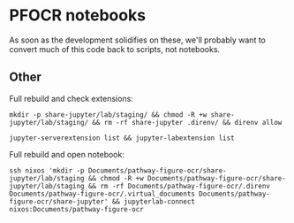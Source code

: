 # PFOCR notebooks

As soon as the development solidifies on these, we'll probably want to convert much of this code back to scripts, not notebooks.

## Other

Full rebuild and check extensions:

```
mkdir -p share-jupyter/lab/staging/ && chmod -R +w share-jupyter/lab/staging/ && rm -rf share-jupyter .direnv/ && direnv allow
```

```
jupyter-serverextension list && jupyter-labextension list
```

Full rebuild and open notebook:

```
ssh nixos 'mkdir -p Documents/pathway-figure-ocr/share-jupyter/lab/staging && chmod -R +w Documents/pathway-figure-ocr/share-jupyter/lab/staging && rm -rf Documents/pathway-figure-ocr/.direnv Documents/pathway-figure-ocr/.virtual_documents Documents/pathway-figure-ocr/share-jupyter' && jupyterlab-connect nixos:Documents/pathway-figure-ocr
```
